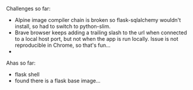 Challenges so far:
- Alpine image compiler chain is broken so flask-sqlalchemy wouldn't install, so had to switch to python-slim.
- Brave browser keeps adding a trailing slash to the url when connected to a local host port, but not when the app is run locally.
Issue is not reproducible in Chrome, so that's fun...
-


Ahas so far:
- flask shell
- found there is a flask base image...